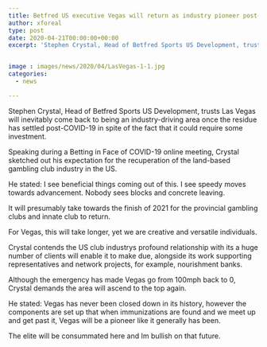 ```yaml
---
title: Betfred US executive Vegas will return as industry pioneer post-COVID-19
author: xforeal 
type: post
date: 2020-04-21T00:00:00+00:00
excerpt: 'Stephen Crystal, Head of Betfred Sports US Development, trusts Las Vegas will in the end come back to being an industry-driving district once the residue has settled post-COVID-19 despite the fact that it could take some time '


image : images/news/2020/04/LasVegas-1-1.jpg
categories:
  - news

---
```

Stephen Crystal, Head of Betfred Sports US Development, trusts Las Vegas will inevitably come back to being an industry-driving area once the residue has settled post-COVID-19 in spite of the fact that it could require some investment. 

Speaking during a Betting in Face of COVID-19 online meeting, Crystal sketched out his expectation for the recuperation of the land-based gambling club industry in the US. 

He stated: I see beneficial things coming out of this. I see speedy moves towards advancement. Nobody sees blocks and concrete leaving. 

It will presumably take towards the finish of 2021 for the provincial gambling clubs and innate club to return. 

For Vegas, this will take longer, yet we are creative and versatile individuals. 

Crystal contends the US club industrys profound relationship with its a huge number of clients will enable it to make due, alongside its work supporting representatives and network projects, for example, nourishment banks. 

Although the emergency has made Vegas go from 100mph back to 0, Crystal demands the area will ascend to the top again. 

He stated: Vegas has never been closed down in its history, however the components are set up that when immunizations are found and we meet up and get past it, Vegas will be a pioneer like it generally has been. 

The elite will be consummated here and Im bullish on that future.